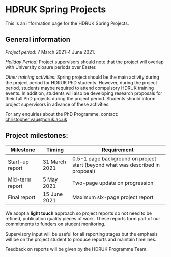# HDRUK Spring Projects

This is an information page for the HDRUK Spring Projects.

## General information

*Project period:* 7 March 2021-4 June 2021.

*Holiday Period:* Project supervisors should note that the project will overlap with University closure periods over Easter.

*Other training activities:* Spring project should be the main activity during the project period for HDRUK PhD students. However, during the project period, students maybe required to attend compulsory HDRUK training events. In addition, students will also be developing research proposals for their full PhD projects during the project period. Students should inform project supervisors in advance of these activities.

For any enquiries about the PhD Programme, contact: christopher.yau@hdruk.ac.uk

## Project milestones: 

| Milestone | Timing | Requirement |
| --------- | ---- | ---- | 
| Start-up report | 31 March 2021 | 0.5-1 page background on project start (beyond what was described in proposal) | 
| Mid-term report | 5 May 2021 | Two-page update on progression | 
| Final report | 15 June 2021 | Maximum six-page project report | 

We adopt a **light touch** approach so project reports do not need to be refined, publication quality pieces of work. These reports form part of our commitments to funders on student monitoring.

Supervisory input will be useful for all reporting stages but the emphasis will be on the project student to produce reports and maintain timelines.

Feedback on reports will be given by the HDRUK Programme Team.
